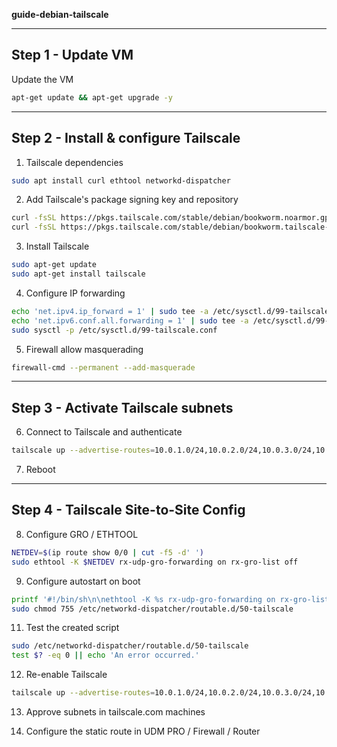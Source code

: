  **guide-debian-tailscale**

---
Step 1 - Update VM
---
Update the VM
```bash
apt-get update && apt-get upgrade -y
```

---
Step 2 - Install & configure Tailscale
---

1. Tailscale dependencies
```bash
sudo apt install curl ethtool networkd-dispatcher
```

2. Add Tailscale's package signing key and repository
```bash
curl -fsSL https://pkgs.tailscale.com/stable/debian/bookworm.noarmor.gpg | sudo tee /usr/share/keyrings/tailscale-archive-keyring.gpg >/dev/null
curl -fsSL https://pkgs.tailscale.com/stable/debian/bookworm.tailscale-keyring.list | sudo tee /etc/apt/sources.list.d/tailscale.list
```

3. Install Tailscale
```bash
sudo apt-get update
sudo apt-get install tailscale
```

4. Configure IP forwarding
```bash
echo 'net.ipv4.ip_forward = 1' | sudo tee -a /etc/sysctl.d/99-tailscale.conf
echo 'net.ipv6.conf.all.forwarding = 1' | sudo tee -a /etc/sysctl.d/99-tailscale.conf
sudo sysctl -p /etc/sysctl.d/99-tailscale.conf
```

5. Firewall allow masquerading
```bash
firewall-cmd --permanent --add-masquerade
```


---
Step 3 - Activate Tailscale subnets
---

6. Connect to Tailscale and authenticate
```bash
tailscale up --advertise-routes=10.0.1.0/24,10.0.2.0/24,10.0.3.0/24,10.0.4.0/24 --advertise-exit-node --accept-routes
```

7. Reboot


---
Step 4 - Tailscale Site-to-Site Config
---

8. Configure GRO / ETHTOOL

```bash
NETDEV=$(ip route show 0/0 | cut -f5 -d' ')
sudo ethtool -K $NETDEV rx-udp-gro-forwarding on rx-gro-list off
```

9. Configure autostart on boot
```bash
printf '#!/bin/sh\n\nethtool -K %s rx-udp-gro-forwarding on rx-gro-list off \n' "$(ip route show 0/0 | cut -f5 -d" ")" | sudo tee /etc/networkd-dispatcher/routable.d/50-tailscale
sudo chmod 755 /etc/networkd-dispatcher/routable.d/50-tailscale
```

11. Test the created script
```bash
sudo /etc/networkd-dispatcher/routable.d/50-tailscale
test $? -eq 0 || echo 'An error occurred.'
```

12.  Re-enable Tailscale
```bash
tailscale up --advertise-routes=10.0.1.0/24,10.0.2.0/24,10.0.3.0/24,10.0.4.0/24 --advertise-exit-node -snat-subnet-routes=false --accept-routes
```

13. Approve subnets in tailscale.com machines

14. Configure the static route in UDM PRO / Firewall / Router

